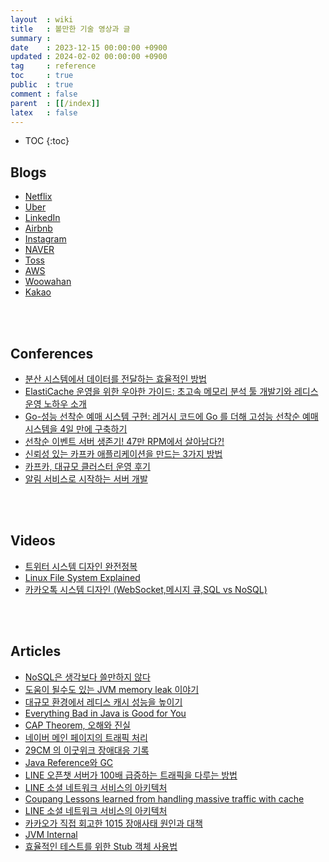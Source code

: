 ```yaml
---
layout  : wiki
title   : 볼만한 기술 영상과 글
summary : 
date    : 2023-12-15 00:00:00 +0900
updated : 2024-02-02 00:00:00 +0900
tag     : reference
toc     : true
public  : true
comment : false
parent  : [[/index]]
latex   : false
---
```

* TOC
{:toc}

## Blogs

- [Netflix](https://netflixtechblog.com)
- [Uber](https://www.uber.com/en-KR/blog/engineering/)
- [LinkedIn](https://engineering.linkedin.com/blog)
- [Airbnb](https://medium.com/airbnb-engineering)
- [Instagram](https://instagram-engineering.com/)
- [NAVER](https://d2.naver.com/helloworld)
- [Toss](https://toss.tech/)
- [AWS](https://aws.amazon.com/ko/blogs/architecture/)
- [Woowahan](https://techblog.woowahan.com/)
- [Kakao](https://tech.kakao.com/blog/)

<br><br>

## Conferences

- [분산 시스템에서 데이터를 전달하는 효율적인 방법](https://www.youtube.com/watch?v=uk5fRLUsBfk)
- [ElastiCache 운영을 위한 우아한 가이드: 초고속 메모리 분석 툴 개발기와 레디스 운영 노하우 소개](https://www.youtube.com/watch?v=JH07ABaRPWo)
- [Go-성능 선착순 예매 시스템 구현: 레거시 코드에 Go 를 더해 고성능 선착순 예매 시스템을 4일 만에 구축하기](https://www.youtube.com/watch?v=94d7VnN_tp4)
- [선착순 이벤트 서버 생존기! 47만 RPM에서 살아남다?!](https://www.youtube.com/watch?v=MTSn93rNPPE)
- [신뢰성 있는 카프카 애플리케이션을 만드는 3가지 방법](https://www.youtube.com/watch?v=7_VdIFH6M6Q)
- [카프카, 대규모 클러스터 운영 후기](https://www.youtube.com/watch?v=SuHtHQkRV7g)
- [알림 서비스로 시작하는 서버 개발](https://www.youtube.com/watch?v=CmTO68I2HSc)

<br><br>

## Videos

- [트위터 시스템 디자인 완전정복](https://www.youtube.com/watch?v=6QwqtdBx0oE)
- [Linux File System Explained](https://www.youtube.com/watch?v=bbmWOjuFmgA)
- [카카오톡 시스템 디자인 (WebSocket,메시지 큐,SQL vs NoSQL)](https://www.youtube.com/watch?v=VODXNECZOBQ)

<br><br>

## Articles

- [NoSQL은 생각보다 쓸만하지 않다](http://eincs.com/2012/06/nosql-is-not-useful/)
- [도움이 될수도 있는 JVM memory leak 이야기](https://techblog.woowahan.com/2628/)
- [대규모 환경에서 레디스 캐시 성능을 높이기](https://news.hada.io/topic?id=2777)
- [Everything Bad in Java is Good for You](https://betterprogramming.pub/everything-bad-in-java-is-good-for-you-71b8de5133b5)
- [CAP Theorem, 오해와 진실](http://eincs.com/2013/07/misleading-and-truth-of-cap-theorem/)
- [네이버 메인 페이지의 트래픽 처리](https://d2.naver.com/helloworld/6070967)
- [29CM 의 이굿위크 장애대응 기록](https://medium.com/@greg.shiny82/29cm-%EC%9D%98-%EC%9D%B4%EA%B5%BF%EC%9C%84%ED%81%AC-%EC%9E%A5%EC%95%A0%EB%8C%80%EC%9D%91-%EA%B8%B0%EB%A1%9D-177b6b2f07a0)
- [Java Reference와 GC](https://d2.naver.com/helloworld/329631)
- [LINE 오픈챗 서버가 100배 급증하는 트래픽을 다루는 방법](https://engineering.linecorp.com/ko/blog/how-line-openchat-server-handles-extreme-traffic-spikes)
- [LINE 소셜 네트워크 서비스의 아키텍처](https://d2.naver.com/helloworld/809802)
- [Coupang Lessons learned from handling massive traffic with cache](https://medium.com/coupang-engineering/lessons-learned-from-operating-our-data-serving-layer-4e9e4f68fe85)
- [LINE 소셜 네트워크 서비스의 아키텍처](https://d2.naver.com/helloworld/809802)
- [카카오가 직접 회고한 1015 장애사태 원인과 대책](https://brunch.co.kr/@chadwick/49)
- [JVM Internal](https://d2.naver.com/helloworld/1230)
- [효율적인 테스트를 위한 Stub 객체 사용법](https://medium.com/daangn/%ED%9A%A8%EC%9C%A8%EC%A0%81%EC%9D%B8-%ED%85%8C%EC%8A%A4%ED%8A%B8%EB%A5%BC-%EC%9C%84%ED%95%9C-stub-%EA%B0%9D%EC%B2%B4-%ED%99%9C%EC%9A%A9%EB%B2%95-5c52a447dfb7)

<br><br>